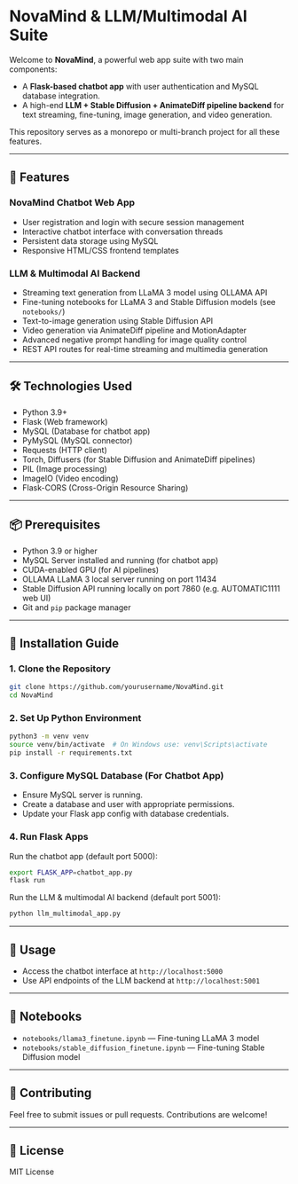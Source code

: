 
# NovaMind & LLM/Multimodal AI Suite

Welcome to **NovaMind**, a powerful web app suite with two main components:

- A **Flask-based chatbot app** with user authentication and MySQL database integration.  
- A high-end **LLM + Stable Diffusion + AnimateDiff pipeline backend** for text streaming, fine-tuning, image generation, and video generation.

This repository serves as a monorepo or multi-branch project for all these features.

---

## 🚀 Features

### NovaMind Chatbot Web App

- User registration and login with secure session management  
- Interactive chatbot interface with conversation threads  
- Persistent data storage using MySQL  
- Responsive HTML/CSS frontend templates  

### LLM & Multimodal AI Backend

- Streaming text generation from LLaMA 3 model using OLLAMA API  
- Fine-tuning notebooks for LLaMA 3 and Stable Diffusion models (see `notebooks/`)  
- Text-to-image generation using Stable Diffusion API  
- Video generation via AnimateDiff pipeline and MotionAdapter  
- Advanced negative prompt handling for image quality control  
- REST API routes for real-time streaming and multimedia generation  

---

## 🛠️ Technologies Used

- Python 3.9+  
- Flask (Web framework)  
- MySQL (Database for chatbot app)  
- PyMySQL (MySQL connector)  
- Requests (HTTP client)  
- Torch, Diffusers (for Stable Diffusion and AnimateDiff pipelines)  
- PIL (Image processing)  
- ImageIO (Video encoding)  
- Flask-CORS (Cross-Origin Resource Sharing)  

---

## 📦 Prerequisites

- Python 3.9 or higher  
- MySQL Server installed and running (for chatbot app)  
- CUDA-enabled GPU (for AI pipelines)  
- OLLAMA LLaMA 3 local server running on port 11434  
- Stable Diffusion API running locally on port 7860 (e.g. AUTOMATIC1111 web UI)  
- Git and `pip` package manager  

---

## 🔧 Installation Guide

### 1. Clone the Repository

```bash
git clone https://github.com/yourusername/NovaMind.git
cd NovaMind
```

### 2. Set Up Python Environment

```bash
python3 -m venv venv
source venv/bin/activate  # On Windows use: venv\Scripts\activate
pip install -r requirements.txt
```

### 3. Configure MySQL Database (For Chatbot App)

- Ensure MySQL server is running.
- Create a database and user with appropriate permissions.
- Update your Flask app config with database credentials.

### 4. Run Flask Apps

Run the chatbot app (default port 5000):

```bash
export FLASK_APP=chatbot_app.py
flask run
```

Run the LLM & multimodal AI backend (default port 5001):

```bash
python llm_multimodal_app.py
```

---

## 🧪 Usage

- Access the chatbot interface at `http://localhost:5000`
- Use API endpoints of the LLM backend at `http://localhost:5001`

---

## 📂 Notebooks

- `notebooks/llama3_finetune.ipynb` — Fine-tuning LLaMA 3 model  
- `notebooks/stable_diffusion_finetune.ipynb` — Fine-tuning Stable Diffusion model  

---

## 🤝 Contributing

Feel free to submit issues or pull requests. Contributions are welcome!

---

## 📜 License

MIT License


````
